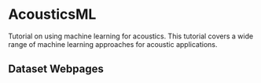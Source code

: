 # AcousticsML
Tutorial on using machine learning for acoustics. This tutorial covers a wide range of machine learning approaches for acoustic applications.


## Dataset Webpages
